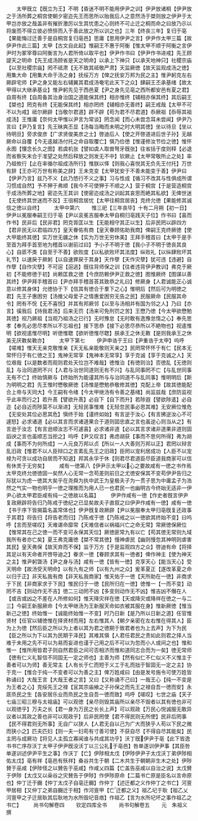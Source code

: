 <!-- { "loadSidebar": true } -->
　　太甲旣立【旣立为王】不明【昏迷不明不能用伊尹之训】伊尹放诸桐【伊尹放之于汤所葬之桐宫使朝夕密迩先王而思所以贻我后人之意然汤于桀则放之伊尹于太甲岂亦放之哉盖非有摧折激厉以生其忧患之心则终不可止迁之桐而命之曰放乃示以将废而不得立彼必愤悱而入于善此放之所以训之也】三年【终丧三年】复归于亳【果能悔过迁善于是自桐宫复归亳邑】思庸【思用伊尹之言】伊尹作太甲三篇【故伊尹作此三篇】太甲【古文自此起】惟嗣王不惠于阿衡【惟太甲不顺于阿衡之言伊尹时为冢宰尊曰阿衡言为人君所倚以取平也】伊尹作书曰【伊尹作书进戒】先王顾諟天之明命【先王成汤顾省是天之明命】以承上下神只【以承天地神只】社稷宗庙【以至社稷宗庙】罔不祗肃【无不致其祗敬严肃】天监厥徳【故天监观成汤之徳】用集大命【用集大命于汤之身】抚绥万方【俾之抚安万邦为民之主】惟尹躬克左右厥辟宅师【尹之身又能左右辅翼其君成汤奄宅此天下之众】肆嗣王丕承基绪【故太甲得以大继承基业】惟尹躬先见于西邑夏【尹之身先见亳之西所都安邑有夏之君】自周有终【自周备其治身治国之道能保其终】相亦惟终【辅相亦保其终】其后嗣王【桀也】罔克有终【无能保其终】相亦罔终【辅相亦无善终】嗣王戒哉【太甲不可不以为戒】祗尔厥辟【当敬尔君道】辟不辟【苟为君不尽君道】忝厥祖【忝辱其祖成汤】王惟庸【奈何太甲惟以尹言为常谈】罔念闻【而心未尝念耳未尝闻】伊尹乃言曰【尹乃复言】先王昧爽丕显【汤每当晦而未明之时大明其徳】坐以待旦【坐以待明旦】旁求俊彦【广求贤俊美彦之士】啓迪后人【使之开啓道进后世子孙】无越厥命以自覆【今无逺越汤付托之命自取覆亡】愼乃俭徳【惟谨修汝节俭之徳】惟怀永图【懐念长久之图】若虞机张【譬如虞人取兽弩牙旣张】往省括于度则释【必退而省察矢末合于准望之处然后释放之则发无不中】钦厥止【太甲常敬所止之处】率乃祖攸行【止在率循尔祖成汤所行】惟朕以怿【则我心喜悦其无负先王付托】万世有辞【王亦可万世有称美之辞】王未克变【太甲犹安于不善未能变于善】伊尹曰【伊尹乃言】兹乃不义【此乃悠行不义之事】习与性成【循习不改其与性俱成所谓习惯成自然】予不狎于弗顺【我今不可使狎于不顺之人】营于桐宫【于是营造桐宫于成汤所葬之地】密迩先王其训【使密迩成汤之训起其哀思而絶其私欲】无俾世迷【无使终其世迷而不反】王徂桐宫居忧【太甲往桐宫居丧】克终允徳【果能修其诚信之徳以自终】
　　太甲中第六
　　惟三祀【三年丧毕】十有二月朔【初一日】伊尹以冕服奉嗣王归于亳【尹以衮冕吉服奉太甲自桐归亳践天子位】作书曰【喜而作书】民非后【民非君】罔克胥匡以生【无能相守其正以生】后非民罔以辟四方【君非民无以君临四方】皇天眷佑有商【皇天眷顾佑助我商】俾嗣王克终厥徳【使大甲能终其徳】实万世无疆之休【实为万世无穷休美】王拜手稽首曰【太甲于是手至首为拜手首至地为稽首以谢前过曰】予小子不明于徳【我小子不明于徳丧其良心】自厎不类【自至于不善】欲败度【以私欲败坏其法度】纵败礼【以纵肆败坏其礼节】以速戾于厥躬【以自速罪戻于其身】天作孽【天作灾孽】犹可违【违避】自作孽【自作灾孽】不可逭【逭逃】旣往背师保之训【往者违背伊尹教训】弗克于厥初【不能修徳于初】尚赖匡救之徳【今庶防赖伊尹正救之徳】图惟厥终【图谋以善其终】伊尹拜手稽首曰【尹亦拜手稽首荅其致恭之礼曰】修厥身【人君诚能正心诚意以修其身体】允徳协于下【信其有徳合于羣下之心】惟明后【然后可为明徳之君】先王子惠困穷【汤推父母爱子之情惠爱困穷无告之民】民服厥命【民服其命令】罔有不恱【无不喜恱】并其有邦厥邻【以至与汤相并有国为邻之人】乃曰【亦言】徯我后【待我君汤】后来无罚【汤来可免刑罚之苦】王懋乃徳【今太甲欲懋勉其徳】视乃厥祖【当观乃祖汤之已行】无时豫怠【无时敢有逸豫怠惰之心】奉先思孝【奉先必思尽孝所以不忘祖也】接下思恭【接下必思尽恭所以不絶物也】视逺惟明【欲视逺惟尽明】听徳惟聦【欲听徳惟尽聦】朕承王之休无斁【是则我承王之休美无厌斁矣斁亦】
　　太甲下第七
　　伊尹申诰于王曰【尹重诰于太甲】呜呼【嗟难】惟天无亲克敬惟亲【天无私亲能敬则天亲之】民罔常怀怀于有仁【民本无常怀归于有仁徳之王】鬼神无常享【鬼神本无常享】享于克诚【享于克诚之人】天位艰哉【以是数者而观则君处天位岂不难哉】徳惟治【有徳则治】否徳乱【无徳则乱】与治同道罔不兴【人君与治世同道则无有不兴】与乱同事罔不亡【与乱世同事无有不亡】终始慎厥与【终始所为能谨其所与与治同道不与乱同事】惟明明后【斯为明明之君】先王惟时懋敬厥徳【汤惟是懋勉恭敬修其徳】克配上帝【故其徳能配合上帝与天同大】今王嗣有令绪【今太甲继汤有令善之基绪】尚监兹哉【庶防监视乎此率而行之】若升髙【譬欲升髙】必自下【自下而升】若陟遐【譬欲陟逺】必自迩【必自近而陟莫不以渐进】无轻民事惟难【无轻忽民事必思其难】无安厥位惟危【无安处其位必思其危】愼终于始【谨终如始】有言逆于汝心【有言拂逆汝心不可遽怒】必求诸道【必以其言而求诸道果合于道则固忠直之言也虽逆心则当从之】有言逊于汝志【有言逊顺汝志不可遽喜】必求诸非道【必以其言求诸非道果非道则固謟谀之言也虽顺志当拒之】呜呼【尹又叹言】弗虑胡获【事而不思何所得】弗为胡成【事而不为何所成】一人元良万邦以贞【所以一人大善则万邦以正】君罔以辩言乱旧政【惟君不以人臣辩口之言紊乱先王之旧政】臣罔以宠利居成功【人臣不以宠禄为可贪以成功自居而不知退】邦其永孚于休【则君尽君道臣尽臣道我商家可以信有休羙于无穷矣】
　　咸有一徳第八【伊尹示太甲以心之要故咸有一徳之书作焉太甲克终允徳徳固一矣然人心无常一念苟差则前日之尤徳安保其不变苟伊尹告归之际犹以为虑一徳其大矣乎在尧舜为执中武王为皇极夫子为一贯子思为中庸孟子为浩然之气实一物也明乎一徳之理推而为用人已一也君民一也幽明古今终始无适非一伊尹心欲太甲君臣咸有纯一之徳故以名篇】
　　伊尹作咸有一徳【作史者旣言伊尹复政厥辟将告归乃陈戒于徳纪之已显矣故夫子直叙之曰伊尹作咸有一徳】咸有一徳【书于序下皆揭篇名盖常体也】伊尹旣复政厥辟【尹以冕服奉太甲归亳旣复还政事于其君】将告归【将告老而归】乃陈戒于徳【乃陈戒之以一徳欲其终始不变】曰呜呼【言而至嗟叹】天难谌命靡常【天难信者以祸福兴亡之命无常】常厥徳保厥位【惟常其在己之徳一而不变可永保其天位】厥徳匪常九有以亡【苟其徳无常则九域我所有者亦亡矣】夏王弗克庸徳【桀不常其徳】慢神虐民【幽则慢忽其神明则虐害其民】皇天弗保【故天弃而不保】监于万方【于是监观四方之众】啓迪有命【将择其足以有天命者开啓导迪之】眷求一徳【眷顾求其有一徳者】俾作神主【使为神天之主】惟尹躬曁汤【尹之身与汤】咸有一徳【皆有一徳】克享天心【能当天心】受天明命【故汤受天明命】以有九有之师【以有九州之众】爰革夏正【遂改革夏之命以归于正】非天私我有商【非天私我商家】惟天佑于一徳【天所助在一徳】非商求于下民【非商家求于下民】惟民归于一徳【民所归在一徳】徳惟一【一而不变】动罔不吉【则动作无不吉】徳二三动罔不凶【多变则动作无不凶】惟吉凶不僭在人【或吉或凶之不差在人所修如何】惟天降灾祥在徳【天或降灾或降祥在徳之一与二三】今嗣王新服厥命【今太甲继汤为王新服天命如衣被其服在身】惟新厥徳【惟当新己之徳】终始惟一【诚能终始惟一不变】时乃日新【是乃所以日新之道】任官惟贤材【任官以辅徳惟在择贤材而用】左右惟其人【朝夕亲密在左右惟在得其人】臣为上为徳【然后臣之所以为上者以其为君之徳期于致君者也为上去声】为下为民【臣之所以为下以其为民期于泽民】其难其愼【人君任君民之责如此则君之择人当难于未用之先不可以为易而妄进也谨于己用之后不可以为忽而小人或间之也】惟和惟一【惟所用皆君子则自然君臣之间可否相济而惟和道同志合而为一矣】徳无常师【徳有仁义礼智信不同固无一定之师也】主善为师【然有似仁不仁似义不义惟主于善者可以为师】善无常主【人有长于仁而短于义工于礼而拙于智固无一定之主】协于克一【惟合于纯一不变者可以为善之主】俾万姓咸曰【由是发号施令可使万姓皆称诵曰】大哉王言【大哉王者之言】又曰【又称诵不己曰】一哉王心【纯一不变是为王者之心】克绥先王之禄【冝其宗庙飨之子孙保之而先王之禄自吾一徳而安】永厎烝民之生【各安居乐业而烝民之生自吾一徳而致】呜呼【嗟叹】七世之庙【天子七庙三昭三穆与太祖庙】可以观徳【亲尽则毁其庙所以亲尽不毁者以其有徳也非可以观徳乎】万夫之长【君一身为万民之长长上声】可以观政【万民心悦诚服无敢异议者以其政之善也非可以观政乎】后非民罔使【君不得民则无所使】民非后罔事【民不得君则无所事】无自广以狭人【人君无自以己为广大而狭乎人苟以下民之微而狭小之】匹夫匹妇【则一夫一妇苟有寸善可使】不获自尽【不得自尽其能矣】民主罔与成厥功【将见人主孤立寡闻谁与共成其功乎】沃丁旣伊尹于亳【此下皆逸书书亡序存沃丁太甲子伊尹旣没沃丁以三公礼于亳邑】咎单遂训伊尹事【其臣咎单遂训述伊尹平生之事】作沃丁【亡】伊陟相太戊【伊陟伊尹子太戊沃丁弟伊陟相佑太戊】亳有祥【亳邑有殀祥】桑谷共生于朝【二木共生于朝朝非生木之处】伊陟賛于巫咸【伊陟怪之以賛告于巫咸】作咸乂四篇【亡盖告巫咸以自治之说】太戊賛于伊陟【太戊又以喿谷之灾賛告于伊陟】作伊陟原命【二篇书亡原是臣名以言命原也】仲丁迁于嚻【仲丁太戊子自亳迁嚻】作仲丁【述迁都之义作仲丁之书亡】河亶甲居相【又仲丁之弟自嚻迁于相】作河亶甲【亡迁都之义】祖乙圮于耿【祖乙乂河亶甲之子迁居耿其后耿地为水所毁圮音痞】作祖乙【言为水所圮坏之事作祖乙之书亡】
　　尚书句解卷四
　　钦定四库全书
　　尚书句解卷五
　　元　朱祖义　撰
